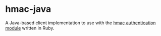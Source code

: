 hmac-java
=========

A Java-based client implementation to use with the [hmac authentication module](https://github.com/Asquera/warden-hmac-authentication) written in Ruby.